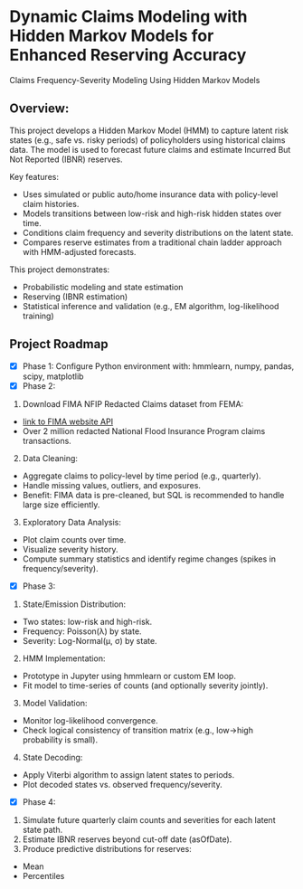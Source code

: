 # Dynamic Claims Modeling with Hidden Markov Models for Enhanced Reserving Accuracy
Claims Frequency-Severity Modeling Using Hidden Markov Models

## Overview:
This project develops a Hidden Markov Model (HMM) to capture latent risk states (e.g., safe vs. risky periods) of policyholders using historical claims data. The model is used to forecast future claims and estimate Incurred But Not Reported (IBNR) reserves.

Key features:
* Uses simulated or public auto/home insurance data with policy-level claim histories.
* Models transitions between low-risk and high-risk hidden states over time.
* Conditions claim frequency and severity distributions on the latent state.
* Compares reserve estimates from a traditional chain ladder approach with HMM-adjusted forecasts.

This project demonstrates:
* Probabilistic modeling and state estimation
* Reserving (IBNR estimation)
* Statistical inference and validation (e.g., EM algorithm, log-likelihood training)

## Project Roadmap
- [X] Phase 1:
Configure Python environment with: hmmlearn, numpy, pandas, scipy, matplotlib
- [X] Phase 2:
1. Download FIMA NFIP Redacted Claims dataset from FEMA:
  * [link to FIMA website API](https://www.fema.gov/openfema-data-page/fima-nfip-redacted-claims-v2)
  * Over 2 million redacted National Flood Insurance Program claims transactions.
2. Data Cleaning:
  * Aggregate claims to policy-level by time period (e.g., quarterly).
  * Handle missing values, outliers, and exposures.
  * Benefit: FIMA data is pre-cleaned, but SQL is recommended to handle large size efficiently.
3. Exploratory Data Analysis:
  * Plot claim counts over time.
  * Visualize severity history.
  * Compute summary statistics and identify regime changes (spikes in frequency/severity).
- [X] Phase 3:
1. State/Emission Distribution:
  * Two states: low-risk and high-risk.
  * Frequency: Poisson(λ) by state.
  * Severity: Log-Normal(μ, σ) by state.
2. HMM Implementation:
  * Prototype in Jupyter using hmmlearn or custom EM loop.
  * Fit model to time-series of counts (and optionally severity jointly).
3. Model Validation:
  * Monitor log-likelihood convergence.
  * Check logical consistency of transition matrix (e.g., low→high probability is small).
4. State Decoding:
  * Apply Viterbi algorithm to assign latent states to periods.
  * Plot decoded states vs. observed frequency/severity.
- [X] Phase 4:
1. Simulate future quarterly claim counts and severities for each latent state path.
2. Estimate IBNR reserves beyond cut-off date (asOfDate).
3. Produce predictive distributions for reserves:
  * Mean
  * Percentiles

